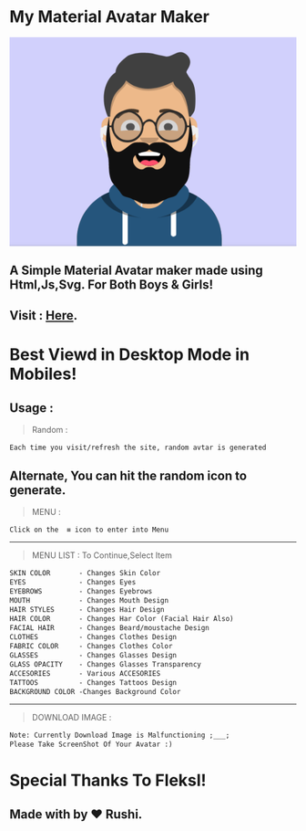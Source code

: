 My Material Avatar Maker
========================
<img src="avatar.png" align="center" alt="Material Avatar" />

A Simple Material Avatar maker made using Html,Js,Svg.
For Both Boys & Girls!
----------------------

 Visit : [Here](https://rushiranpise.github.io/MyMAM/).
 ------
 
 Best Viewd in Desktop Mode in Mobiles!
 ======================================
 
Usage :
------
> Random :
```shell
Each time you visit/refresh the site, random avtar is generated
```
Alternate, You can hit the random icon to generate.
---
> MENU :
```shell
Click on the  ≡ icon to enter into Menu
```
---
> MENU LIST : To Continue,Select Item
```shell
SKIN COLOR       - Changes Skin Color
EYES             - Changes Eyes
EYEBROWS         - Changes Eyebrows
MOUTH            - Changes Mouth Design
HAIR STYLES      - Changes Hair Design
HAIR COLOR       - Changes Har Color (Facial Hair Also)
FACIAL HAIR      - Changes Beard/moustache Design
CLOTHES          - Changes Clothes Design
FABRIC COLOR     - Changes Clothes Color
GLASSES          - Changes Glasses Design
GLASS OPACITY    - Changes Glasses Transparency 
ACCESORIES       - Various ACCESORIES
TATTOOS          - Changes Tattoos Design
BACKGROUND COLOR -Changes Background Color
```
---
> DOWNLOAD IMAGE :
```shell
Note: Currently Download Image is Malfunctioning ;___;
Please Take ScreenShot Of Your Avatar :)
```
Special Thanks To Fleksl!
========================
Made with by ❤️ Rushi.
-----------------------
